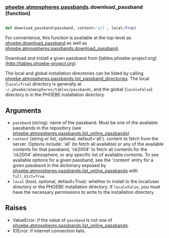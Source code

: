### [phoebe](phoebe.md).[atmospheres](phoebe.atmospheres.md).[passbands](phoebe.atmospheres.passbands.md).download_passband (function)


```py

def download_passband(passband, content='all', local=True)

```



For convenience, this function is available at the top-level as
[phoebe.download_passband](phoebe.download_passband.md) as well as
[phoebe.atmospheres.passbands.download_passband](phoebe.atmospheres.passbands.download_passband.md).

Download and install a given passband from
[tables.phoebe-project.org](<a href="http://tables.phoebe-project.org">http://tables.phoebe-project.org</a>).

The local and global installation directories can be listed by calling
[phoebe.atmospheres.passbands.list_passband_directories](phoebe.atmospheres.passbands.list_passband_directories.md).  The local
(`local=True`) directory is generally at
`~/.phoebe/atmospheres/tables/passbands`, and the global (`local=False`)
directory is in the PHOEBE installation directory.

Arguments
----------
* `passband` (string): name of the passband.  Must be one of the available
    passbands in the repository (see
    [phoebe.atmospheres.passbands.list_online_passbands](phoebe.atmospheres.passbands.list_online_passbands.md)).
* `content` (string or list, optional, default='all'): content to fetch
    from the server.  Options include: 'all' (to fetch all available)
    or any of the available contents for that passband, 'ck2004' to fetch
    all contents for the 'ck2004' atmosphere, or any specific list of
    available contents.  To see available options for a given passband, see
    the 'content' entry for a given passband in the dictionary exposed by
    [phoebe.atmospheres.passbands.list_online_passbands](phoebe.atmospheres.passbands.list_online_passbands.md)
    with `full_dict=True`.
* `local` (bool, optional, default=True): whether to install to the local/user
    directory or the PHOEBE installation directory.  If `local=False`, you
    must have the necessary permissions to write to the installation
    directory.

Raises
--------
* ValueError: if the value of `passband` is not one of
    [phoebe.atmospheres.passbands.list_online_passbands](phoebe.atmospheres.passbands.list_online_passbands.md).
* IOError: if internet connection fails.

